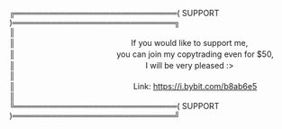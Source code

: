 ╔═════════════════════════════( SUPPORT )═════════════════════════════╗\
║\
║ㅤㅤㅤㅤㅤㅤㅤㅤㅤㅤㅤㅤㅤㅤㅤㅤIf you would like to support me,\
║ㅤㅤㅤㅤㅤㅤㅤㅤㅤㅤㅤㅤㅤㅤyou can join my copytrading even for $50,\
║ㅤㅤㅤㅤㅤㅤㅤㅤㅤㅤㅤㅤㅤㅤㅤㅤㅤㅤI will be very pleased :>\
║\
║ ㅤㅤㅤㅤㅤㅤㅤㅤㅤㅤㅤㅤㅤㅤㅤㅤLink: https://i.bybit.com/b8ab6e5 \
║\
╚═════════════════════════════( SUPPORT )═════════════════════════════╝
